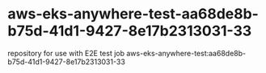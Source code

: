 # aws-eks-anywhere-test-aa68de8b-b75d-41d1-9427-8e17b2313031-33
repository for use with E2E test job aws-eks-anywhere-test:aa68de8b-b75d-41d1-9427-8e17b2313031-33
